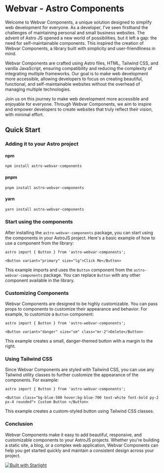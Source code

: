# Webvar - Astro Components

Welcome to Webvar Components, a unique solution designed to simplify web development for everyone. As a developer, I've seen firsthand the challenges of maintaining personal and small business websites. The advent of Astro JS opened a new world of possibilities, but it left a gap: the need for self-maintainable components. This inspired the creation of Webvar Components, a library built with simplicity and user-friendliness in mind.

Webvar Components are crafted using Astro files, HTML, Tailwind CSS, and vanilla JavaScript, ensuring compatibility and reducing the complexity of integrating multiple frameworks. Our goal is to make web development more accessible, allowing developers to focus on creating beautiful, functional, and self-maintainable websites without the overhead of managing multiple technologies.

Join us on this journey to make web development more accessible and enjoyable for everyone. Through Webvar Components, we aim to inspire and empower developers to create websites that truly reflect their vision, with minimal effort.

## Quick Start

### Adding it to your Astro project

#### npm

```bash
npm install astro-webvar-components
```

#### pnpm

```bash
pnpm install astro-webvar-components
```

#### yarn

```bash
yarn install astro-webvar-components
```

### Start using the components

After installing the `astro-webvar-components` package, you can start using the components in your AstroJS project. Here's a basic example of how to use a component from the library:

```astro
astro import { Button } from 'astro-webvar-components';

<Button variant="primary" size="lg">Click Me</Button>
```

This example imports and uses the `Button` component from the `astro-webvar-components` package. You can replace `Button` with any other component available in the library.

### Customizing Components

Webvar Components are designed to be highly customizable. You can pass props to components to customize their appearance and behavior. For example, to customize a `Button` component:

```astro
astro import { Button } from 'astro-webvar-components';

<Button variant="danger" size="sm" class="mr-2">Delete</Button>
```

This example creates a small, danger-themed button with a margin to the right.

### Using Tailwind CSS

Since Webvar Components are styled with Tailwind CSS, you can use any Tailwind utility classes to further customize the appearance of the components. For example:

```astro
astro import { Button } from 'astro-webvar-components';

<Button class="bg-blue-500 hover:bg-blue-700 text-white font-bold py-2 px-4 rounded"> Custom Button </Button>
```

This example creates a custom-styled button using Tailwind CSS classes.

### Conclusion

Webvar Components make it easy to add beautiful, responsive, and customizable components to your AstroJS projects. Whether you're building a static site, a blog, or a complex web application, Webvar Components can help you get started quickly and maintain a consistent design across your project.


[![Built with Starlight](https://astro.badg.es/v2/built-with-starlight/tiny.svg)](https://starlight.astro.build)

